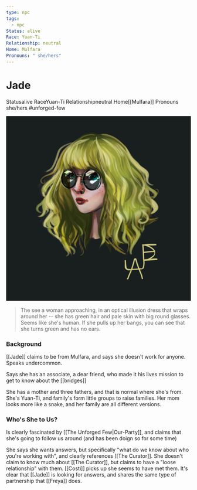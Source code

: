 ```yaml
---
type: npc
tags:
  - npc
Status: alive
Race: Yuan-Ti
Relationship: neutral
Home: Mulfara
Pronouns: " she/hers"
---
```


# Jade
<span class="dataview inline-field"><span class="inline-field-key">Status</span><span class="inline-field-value">alive</span></span>
<span class="dataview inline-field"><span class="inline-field-key">Race</span><span class="inline-field-value">Yuan-Ti</span></span>
<span class="dataview inline-field"><span class="inline-field-key">Relationship</span><span class="inline-field-value">neutral</span></span>
<span class="dataview inline-field"><span class="inline-field-key">Home</span><span class="inline-field-value">[[Mulfara]]</span></span>
<span class="dataview inline-field"><span class="inline-field-key">Pronouns</span><span class="inline-field-value"> she/hers</span></span>
#unforged-few

![](/assets/obsidian/Jade.jpeg)

> The see a woman approaching, in an optical illusion dress that wraps around her -- she has green hair and pale skin with big round glasses. Seems like she's human. If she pulls up her bangs, you can see that she turns green and has no ears. 

### Background
[[Jade]] claims to be from Mulfara, and says she doesn't work for anyone. Speaks undercommon. 

Says she has an associate, a dear friend, who made it his lives mission to get to know about the [[bridges]]

She has a mother and three fathers, and that is normal where she's from. She's Yuan-Ti, and family's form little groups to raise families. Her mom looks more like a snake, and her family are all different versions. 

### Who's She to Us? 
Is clearly fascinated by [[The Unforged Few|Our-Party]], and claims that she's going to follow us around (and has been doign so for some time)

She says she wants answers, but specifically "what do we know about who you're working with", and clearly references [[The Curator]]. She doesn't claim to know much about [[The Curator]], but claims to have a "loose relationship" with them. [[Costi]] picks up she seems to have met them. It's clear that [[Jade]] is looking for answers, and shares the same type of partnership that [[Freya]] does. 

